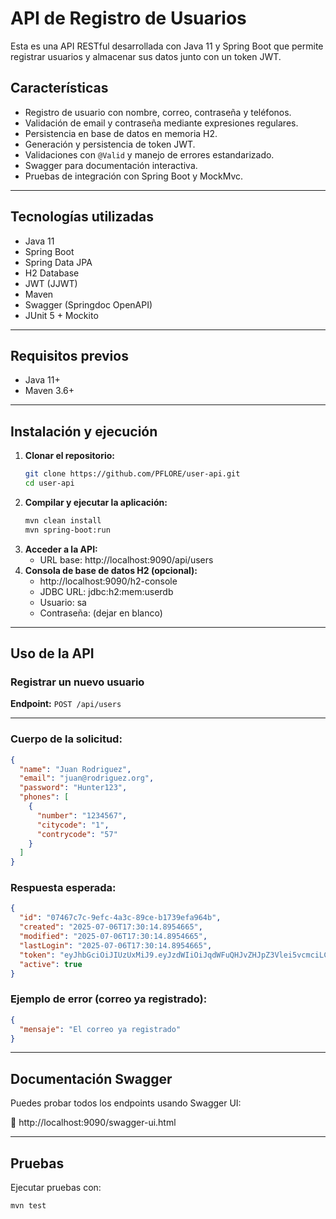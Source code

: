 # API de Registro de Usuarios

Esta es una API RESTful desarrollada con Java 11 y Spring Boot que permite registrar usuarios y almacenar sus datos junto con un token JWT.

## Características

- Registro de usuario con nombre, correo, contraseña y teléfonos.
- Validación de email y contraseña mediante expresiones regulares.
- Persistencia en base de datos en memoria H2.
- Generación y persistencia de token JWT.
- Validaciones con `@Valid` y manejo de errores estandarizado.
- Swagger para documentación interactiva.
- Pruebas de integración con Spring Boot y MockMvc.

---

## Tecnologías utilizadas

- Java 11
- Spring Boot
- Spring Data JPA
- H2 Database
- JWT (JJWT)
- Maven
- Swagger (Springdoc OpenAPI)
- JUnit 5 + Mockito

---

## Requisitos previos

- Java 11+
- Maven 3.6+

---

## Instalación y ejecución

1. **Clonar el repositorio:**
   ```bash
   git clone https://github.com/PFLORE/user-api.git
   cd user-api
2. **Compilar y ejecutar la aplicación:**
    ```bash
    mvn clean install
    mvn spring-boot:run
3. **Acceder a la API:**
   - URL base: http://localhost:9090/api/users
4. **Consola de base de datos H2 (opcional):**
   - http://localhost:9090/h2-console
   - JDBC URL: jdbc:h2:mem:userdb
   - Usuario: sa
   - Contraseña: (dejar en blanco)

---

## Uso de la API
### Registrar un nuevo usuario

**Endpoint:** `POST /api/users`

---

### Cuerpo de la solicitud:

```json
{
  "name": "Juan Rodriguez",
  "email": "juan@rodriguez.org",
  "password": "Hunter123",
  "phones": [
    {
      "number": "1234567",
      "citycode": "1",
      "contrycode": "57"
    }
  ]
}
```
### Respuesta esperada:
```json
{
  "id": "07467c7c-9efc-4a3c-89ce-b1739efa964b",
  "created": "2025-07-06T17:30:14.8954665",
  "modified": "2025-07-06T17:30:14.8954665",
  "lastLogin": "2025-07-06T17:30:14.8954665",
  "token": "eyJhbGciOiJIUzUxMiJ9.eyJzdWIiOiJqdWFuQHJvZHJpZ3Vlei5vcmciLCJpYXQiOjE3NTE4NDEwMTQsImV4cCI6MTc1MTkyNzQxNH0.H-NkHzP18qAG28_jIZfG_-iEqVyVgGBirOkOcFQiDjP1JlpPkxpHenkLYO9ITBxhl8Y_YrqH3TaH2uFWE-qYtQ",
  "active": true
}
```
### Ejemplo de error (correo ya registrado):
```json
{
  "mensaje": "El correo ya registrado"
}
```

---

## Documentación Swagger
Puedes probar todos los endpoints usando Swagger UI:

📄 http://localhost:9090/swagger-ui.html

---

## Pruebas
Ejecutar pruebas con:
```bash
mvn test